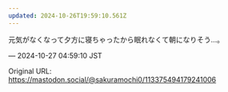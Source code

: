 ```yaml
---
updated: 2024-10-26T19:59:10.561Z
---
```


<p>元気がなくなって夕方に寝ちゃったから眠れなくて朝になりそう…。</p>

&mdash; 2024-10-27 04:59:10 JST

Original URL: https://mastodon.social/@sakuramochi0/113375494179241006

